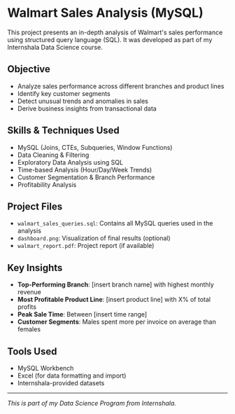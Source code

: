 #  Walmart Sales Analysis (MySQL)

This project presents an in-depth analysis of Walmart's sales performance using structured query language (SQL). It was developed as part of my Internshala Data Science course.

##  Objective

- Analyze sales performance across different branches and product lines
- Identify key customer segments
- Detect unusual trends and anomalies in sales
- Derive business insights from transactional data

##  Skills & Techniques Used

- MySQL (Joins, CTEs, Subqueries, Window Functions)
- Data Cleaning & Filtering
- Exploratory Data Analysis using SQL
- Time-based Analysis (Hour/Day/Week Trends)
- Customer Segmentation & Branch Performance
- Profitability Analysis

##  Project Files

- `walmart_sales_queries.sql`: Contains all MySQL queries used in the analysis
- `dashboard.png`: Visualization of final results (optional)
- `walmart_report.pdf`: Project report (if available)

##  Key Insights

- **Top-Performing Branch**: [insert branch name] with highest monthly revenue
- **Most Profitable Product Line**: [insert product line] with X% of total profits
- **Peak Sale Time**: Between [insert time range]
- **Customer Segments**: Males spent more per invoice on average than females

##  Tools Used

- MySQL Workbench
- Excel (for data formatting and import)
- Internshala-provided datasets

---

*This is part of my Data Science Program from Internshala.*

